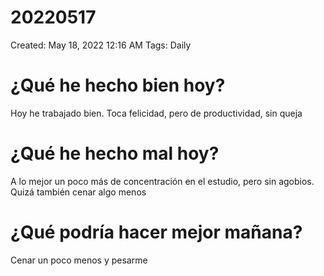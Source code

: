 # 20220517

Created: May 18, 2022 12:16 AM
Tags: Daily

# ¿Qué he hecho bien hoy?

Hoy he trabajado bien. Toca felicidad, pero de productividad, sin queja

# ¿Qué he hecho mal hoy?

A lo mejor un poco más de concentración en el estudio, pero sin agobios. Quizá también cenar algo menos

# ¿Qué podría hacer mejor mañana?

Cenar un poco menos y pesarme